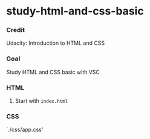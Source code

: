 # study-html-and-css-basic
### Credit
Udacity: Introduction to HTML and CSS
### Goal
Study HTML and CSS basic with VSC
### HTML
1. Start with `index.html`
### CSS
`./css/app.css'